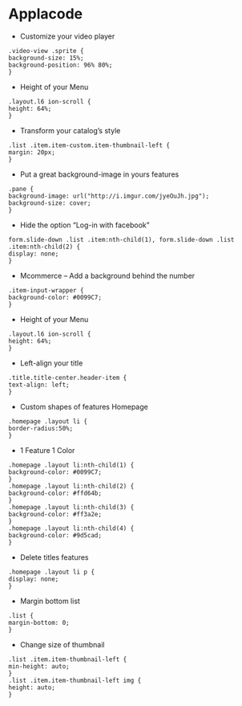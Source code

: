# Applacode

* Customize your video player

```
.video-view .sprite {
background-size: 15%;
background-position: 96% 80%;
}
```


* Height of your Menu

```
.layout.l6 ion-scroll {
height: 64%;
}
```

* Transform your catalog’s style

```
.list .item.item-custom.item-thumbnail-left {
margin: 20px;
}
```

* Put a great background-image in yours features

```
.pane {
background-image: url("http://i.imgur.com/jyeOuJh.jpg");
background-size: cover;
}
```

* Hide the option “Log-in with facebook”

```
form.slide-down .list .item:nth-child(1), form.slide-down .list .item:nth-child(2) {
display: none;
}
```


* Mcommerce – Add a background behind the number

```
.item-input-wrapper {
background-color: #0099C7;
}
```

* Height of your Menu

```
.layout.l6 ion-scroll {
height: 64%;
}
```


* Left-align your title

```
.title.title-center.header-item {
text-align: left;
}
```

* Custom shapes of features Homepage

```
.homepage .layout li {
border-radius:50%;
}
```

* 1 Feature 1 Color

```
.homepage .layout li:nth-child(1) {
background-color: #0099C7;
}
.homepage .layout li:nth-child(2) {
background-color: #ffd64b;
}
.homepage .layout li:nth-child(3) {
background-color: #ff3a2e;
}
.homepage .layout li:nth-child(4) {
background-color: #9d5cad;
}
```

* Delete titles features

```
.homepage .layout li p {
display: none;
}
```


* Margin bottom list

```
.list {
margin-bottom: 0;
}
```

* Change size of thumbnail

```
.list .item.item-thumbnail-left {
min-height: auto;
}
.list .item.item-thumbnail-left img {
height: auto;
}
```

